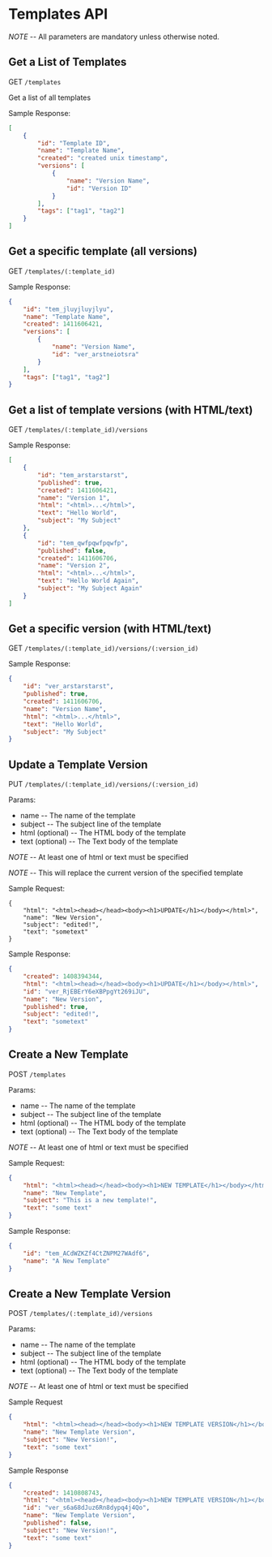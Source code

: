 # Templates API

*NOTE* -- All parameters are mandatory unless otherwise noted.

## Get a List of Templates

GET `/templates`

Get a list of all templates

Sample Response:

```json
[
    {
        "id": "Template ID",
        "name": "Template Name",
        "created": "created unix timestamp",
        "versions": [
            {
                "name": "Version Name",
                "id": "Version ID"
            }
        ],
        "tags": ["tag1", "tag2"]
    }
]
```

## Get a specific template (all versions)

GET `/templates/(:template_id)`

Sample Response:

```json
{
    "id": "tem_jluyjluyjlyu",
    "name": "Template Name",
    "created": 1411606421,
    "versions": [
        {
            "name": "Version Name",
            "id": "ver_arstneiotsra"
        }
    ],
    "tags": ["tag1", "tag2"]
}
```

## Get a list of template versions (with HTML/text)

GET `/templates/(:template_id)/versions`

Sample Response:

```json
[
    {
        "id": "tem_arstarstarst",
        "published": true,
        "created": 1411606421,
        "name": "Version 1",
        "html": "<html>...</html>",
        "text": "Hello World",
        "subject": "My Subject"
    },
    {
        "id": "tem_qwfpqwfpqwfp",
        "published": false,
        "created": 1411606706,
        "name": "Version 2",
        "html": "<html>...</html>",
        "text": "Hello World Again",
        "subject": "My Subject Again"
    }
]
```

## Get a specific version (with HTML/text)

GET `/templates/(:template_id)/versions/(:version_id)`

Sample Response:

```json
{
    "id": "ver_arstarstarst",
    "published": true,
    "created": 1411606706,
    "name": "Version Name",
    "html": "<html>...</html>",
    "text": "Hello World",
    "subject": "My Subject"
}
```

## Update a Template Version

PUT `/templates/(:template_id)/versions/(:version_id)`

Params:

- name       -- The name of the template
- subject    -- The subject line of the template
- html (optional) -- The HTML body of the template
- text (optional) -- The Text body of the template

*NOTE* -- At least one of html or text must be specified

*NOTE* -- This will replace the current version of the specified template

Sample Request:

```
{
    "html": "<html><head></head><body><h1>UPDATE</h1></body></html>",
    "name": "New Version",
    "subject": "edited!",
    "text": "sometext"
}
```

Sample Response:

```json
{
    "created": 1408394344,
    "html": "<html><head></head><body><h1>UPDATE</h1></body></html>",
    "id": "ver_RjEBErY6eXBPpgYt269iJU",
    "name": "New Version",
    "published": true,
    "subject": "edited!",
    "text": "sometext"
}
```
## Create a New Template

POST `/templates`

Params:

- name       -- The name of the template
- subject    -- The subject line of the template
- html (optional) -- The HTML body of the template
- text (optional) -- The Text body of the template

*NOTE* -- At least one of html or text must be specified

Sample Request:

```json
{
    "html": "<html><head></head><body><h1>NEW TEMPLATE</h1></body></html>",
    "name": "New Template",
    "subject": "This is a new template!",
    "text": "some text"
}
```

Sample Response:

```json
{
    "id": "tem_ACdWZKZf4CtZNPM27WAdf6",
    "name": "A New Template"
}
```

## Create a New Template Version

POST `/templates/(:template_id)/versions`

Params:

- name       -- The name of the template
- subject    -- The subject line of the template
- html (optional) -- The HTML body of the template
- text (optional) -- The Text body of the template

*NOTE* -- At least one of html or text must be specified

Sample Request

```json
{
    "html": "<html><head></head><body><h1>NEW TEMPLATE VERSION</h1></body></html>",
    "name": "New Template Version",
    "subject": "New Version!",
    "text": "some text"
}
```

Sample Response

```json
{
    "created": 1410808743,
    "html": "<html><head></head><body><h1>NEW TEMPLATE VERSION</h1></body></html>",
    "id": "ver_s6a68dJuz6Rn8dypq4j4Qo",
    "name": "New Template Version",
    "published": false,
    "subject": "New Version!",
    "text": "some text"
}
```
